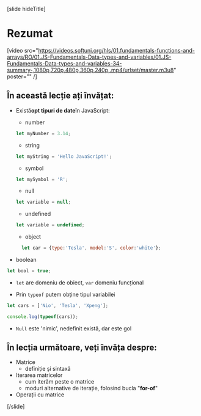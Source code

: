 [slide hideTitle]
# Rezumat

[video src="https://videos.softuni.org/hls/01.fundamentals-functions-and-arrays/RO/01.JS-Fundamentals-Data-types-and-variables/01.JS-Fundamentals-Data-types-and-variables-34-summary-,1080p,720p,480p,360p,240p,.mp4/urlset/master.m3u8" poster="" /]

## În această lecție ați învățat:
  - Există**opt tipuri de date**în JavaScript: 
    - number

    ```js
    let myNumber = 3.14;
    ```

    - string

    ```js
    let myString = 'Hello JavaScript!';
    ```

    - symbol

    ```js
    let mySymbol = 'R';
    ```

    - null

    ```js
    let variable = null;
    ```

    - undefined
     ```js
    let variable = undefined;
    ```
    - object

    ```js
      let car = {type:'Tesla', model:'S', color:'white'};
    ```

   - boolean
   
```js
let bool = true;
```

  - `let` are domeniu de obiect, `var` domeniu funcțional

- Prin  `typeof` putem obține tipul variabilei

``` js live
let cars = ['Nio', 'Tesla', 'Xpeng'];

console.log(typeof(cars));
```

- `Null` este 'nimic', nedefinit există, dar este gol

## În lecția următoare, veți învăța despre:

- Matrice
  - definiție și sintaxă
- Iterarea matricelor
  - cum iterăm peste o matrice
  - moduri alternative de iterație, folosind bucla  "**for-of**" 
- Operații cu matrice

[/slide]